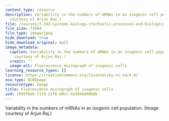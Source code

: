 ```yaml
---
content_type: resource
description: Variability in the numbers of mRNAs in an isogenic cell population. (Image
  courtesy of Arjun Raj.)
file: /courses/7-342-systems-biology-stochastic-processes-and-biological-robustness-fall-2008/1693f6ab717d22fbd0cc61d9de86068b_7-342f08.jpg
file_size: 73404
file_type: image/jpeg
hide_download: true
hide_download_original: null
image_metadata:
  caption: Variability in the numbers of mRNAs in an isogenic cell population. (Image
    courtesy of Arjun Raj.)
  credit: ''
  image-alt: Fluorescence micrograph of isogenic cells
learning_resource_types: []
license: https://creativecommons.org/licenses/by-nc-sa/4.0/
ocw_type: OCWImage
resourcetype: Image
title: Fluorescence micrograph of isogenic cells
uid: 1693f6ab-717d-22fb-d0cc-61d9de86068b
---
```

Variability in the numbers of mRNAs in an isogenic cell population. (Image courtesy of Arjun Raj.)
